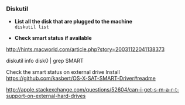 ### Diskutil

* **List all the disk that are plugged to the machine**   
```diskutil list```

* **Check smart status if available**

http://hints.macworld.com/article.php?story=20031122041138373

diskutil info disk0 | grep SMART

Check the smart status on external drive 
Install
https://github.com/kasbert/OS-X-SAT-SMART-Driver#readme

http://apple.stackexchange.com/questions/52604/can-i-get-s-m-a-r-t-support-on-external-hard-drives